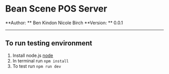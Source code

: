 # Bean Scene POS Server

**Author: ** Ben Kindon
            Nicole Birch
**Version: ** 0.0.1

---

## To run testing environment
1. Install node.js [node](https://nodejs.org/en)
2. In terminal run `npm install`
3. To test run `npm run dev`